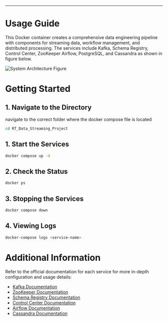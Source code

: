 ***
# **Usage Guide**
This Docker container creates a comprehensive data engineering pipeline with components for streaming data, workflow management, and distributed processing. The services include Kafka, Schema Registry, Control Center, ZooKeeper Airflow, PostgreSQL, and Cassandra as shown in figure below.

![System Architecture Figure](https://github.com/brmil07/RT_Data_Streaming_Project/blob/main/System_Architecture_2.png)

# **Getting Started**
## **1. Navigate to the Directory**
navigate to the correct folder where the docker compose file is located
```bash
cd RT_Data_Streaming_Project
```
## **1. Start the Services**
```bash
docker compose up -d
```

## **2. Check the Status**
```bash
docker ps
```
## **3. Stopping the Services**
```bash
docker compose down
```
## **4. Viewing Logs**
```bash
docker-compose logs <service-name>
```

# **Additional Information**
Refer to the official documentation for each service for more in-depth configuration and usage details:

* [Kafka Documentation](https://kafka.apache.org/documentation/)
* [ZooKeeper Documentation](https://zookeeper.apache.org/documentation.html)
* [Schema Registry Documentation](https://docs.confluent.io/platform/current/schema-registry/index.html)
* [Control Center Documentation](https://docs.confluent.io/platform/current/control-center/index.html)
* [Airflow Documentation](https://airflow.apache.org/docs/)
* [Cassandra Documentation](https://cassandra.apache.org/doc/latest/)